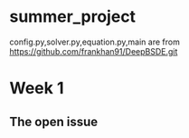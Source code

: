 # summer_project
config.py,solver.py,equation.py,main are from https://github.com/frankhan91/DeepBSDE.git

# Week 1
## The open issue 
